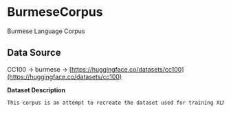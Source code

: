 # BurmeseCorpus
Burmese Language Corpus

## Data Source

CC100 -> burmese -> [https://huggingface.co/datasets/cc100](https://huggingface.co/datasets/cc100)

**Dataset Description**
```bash
This corpus is an attempt to recreate the dataset used for training XLM-R. This corpus comprises of monolingual data for 100+ languages and also includes data for romanized languages (indicated by *_rom). This was constructed using the urls and paragraph indices provided by the CC-Net repository by processing January-December 2018 Commoncrawl snapshots. Each file comprises of documents separated by double-newlines and paragraphs within the same document separated by a newline. The data is generated using the open source CC-Net repository. No claims of intellectual property are made on the work of preparation of the corpus.
```
